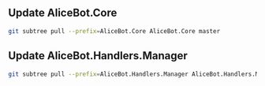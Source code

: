 ## Update AliceBot.Core

```bash
git subtree pull --prefix=AliceBot.Core AliceBot.Core master
```

## Update AliceBot.Handlers.Manager

```bash
git subtree pull --prefix=AliceBot.Handlers.Manager AliceBot.Handlers.Manager master
```
